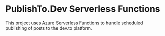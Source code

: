 # PublishTo.Dev Serverless Functions
This project uses Azure Serverless Functions to handle scheduled publishing of posts to the dev.to platform.